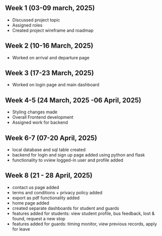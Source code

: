 ## Week 1 (03-09 march, 2025)
- Discussed project topic
- Assigned roles
- Created project wireframe and roadmap 

## Week 2 (10-16 March, 2025)
- Worked on arrival and departure page

## Week 3 (17-23 March, 2025)
- Worked on login page and main dashboard

## Week 4-5 (24 March, 2025 -06 April, 2025)
- Styling changes made
- Overall Frontend development
- Assigned work for backend

## Week 6-7 (07-20 April, 2025)
- local database and sql table created
- backend for login and sign up page added using python and flask
- functionality to vview logged-in user and profile added

## Week 8 (21 - 28 April, 2025)
- contact us page added
- terms and conditions + privacy policy added
- export as pdf functionality added
- home page added
- created separate dashboards for student and guards
- features added for students: view student profile, bus feedback, lost & found, request a new stop
- features added for guards: timing monitor, view previous records, apply for leave
  
